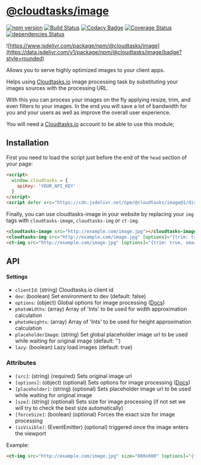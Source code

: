 # [@cloudtasks/image](https://cloudtasks.io)
[![npm version](https://img.shields.io/npm/v/@cloudtasks/image.svg?style=flat)](https://www.npmjs.com/package/@cloudtasks/image)
[![Build Status](https://img.shields.io/travis/Cloudtasks/image/master.svg?style=flat)](https://travis-ci.org/Cloudtasks/image)
[![Codacy Badge](https://api.codacy.com/project/badge/Grade/c5b0a49ab43f47a683ca03c44cded777)](https://www.codacy.com/app/jonnybgod/image?utm_source=github.com&amp;utm_medium=referral&amp;utm_content=Cloudtasks/image&amp;utm_campaign=Badge_Grade)
[![Coverage Status](https://coveralls.io/repos/Cloudtasks/image/badge.svg?branch=master&service=github)](https://coveralls.io/github/Cloudtasks/image?branch=master)
[![dependencies Status](https://david-dm.org/Cloudtasks/image/status.svg)](https://david-dm.org/Cloudtasks/image)

![https://www.jsdelivr.com/package/npm/@cloudtasks/image](https://data.jsdelivr.com/v1/package/npm/@cloudtasks/image/badge?style=rounded)

Allows you to serve highly optimized images to your client apps.

Helps using [Cloudtasks.io](https://cloudtasks.io) image processing task by substituting your images sources with the processing URL.

With this you can process your images on the fly applying resize, trim, and even filters to your images. In the end you will save a lot of bandwidth for you and your users as well as improve the overall user experience.

You will need a [Cloudtasks.io](https://cloudtasks.io) account to be able to use this module;

## Installation
First you need to load the script just before the end of the ```head``` section of your page:
```html
<script>
  window.cloudtasks = {
    apiKey: 'YOUR_API_KEY'
  }
</script>
<script defer src="https://cdn.jsdelivr.net/npm/@cloudtasks/image@1/dist/cloudtasks-image.min.js"></script>
```

Finally, you can use cloudtasks-image in your website by replacing your ```img``` tags with ```cloudtasks-image```, ```cloudtasks-img``` or ```ct-img```.

```html
<cloudtasks-image src="http://example.com/image.jpg"></cloudtasks-image>
<cloudtasks-img src="http://example.com/image.jpg" [options]="{trim: true, smart: true, filters: 'blur(10):flip()'}"></cloudtasks-img>
<ct-img src="http://example.com/image.jpg" [options]="{trim: true, smart: true, filters: 'blur(10):flip()'}"></ct-img>
```

## API
#### Settings
  - `clientId`: (string) Cloudtasks.io client id
  - `dev`: (boolean) Set environment to dev (default: false)
  - `options`: (object) Global options for image processing ([Docs](https://cloudtasks.io/docs/image/#image))
  - `photoWidths`: (array) Array of 'Ints' to be used for width approximation calculation
  - `photoHeights`: (array) Array of 'Ints' to be used for height approximation calculation
  - `placeholderImage`: (string) Set global placeholder image url to be used while waiting for original image (default: '')
  - `lazy`: (boolean) Lazy load images (default: true)

### Attributes
  - `[src]`: (string) (required) Sets original image url
  - `[options]`: (object) (optional) Sets options for image processing ([Docs](https://cloudtasks.io/docs/image/#image))
  - `[placeholder]`: (string) (optional) Sets placeholder image url to be used while waiting for original image
  - `[sze]`: (string) (optional) Sets size for image processing (if not set we will try to check the best size automatically)
  - `[forceSize]`: (boolean) (optional) Forces the exact size for image processing
  - `(isVisible)`: (EventEmitter) (optional) triggered once the image enters the viewport

Example:
```html
<ct-img src="http://example.com/image.jpg" size="800x600" [options]="{trim: true, smart: 'face', filters: 'blur(10):flip()'}" placeholder="http://example.com/placeholderImage.jpg" [forceSize]="true">
```